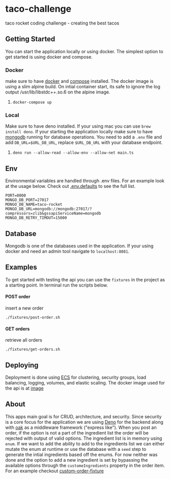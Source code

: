 # taco-challenge

taco rocket coding challenge - creating the best tacos

## Getting Started

You can start the application locally or using docker. The simplest option to get started is using docker and compose.

### Docker

make sure to have [docker](https://docs.docker.com/get-docker) and [compose](https://docs.docker.com/compose/install) installed. The docker image is using a slim alpine build. On intial container start, its safe to ignore the log output /usr/lib/libstdc++.so.6 on the alpine image.

1. `docker-compose up`

### Local

Make sure to have deno installed. If your using mac you can use `brew install deno`. If your starting the application locally make sure to have [mongodb](https://www.mongodb.com) running for database operations. You need to add a `.env` file and add `DB_URL=$URL_DB_URL`, replace `$URL_DB_URL` with your database endpoint.

1. `deno run --allow-read --allow-env --allow-net main.ts`

## Env

Environmental variables are handled through .env files. For an example look at the usage below. Check out [.env.defaults](.env.defaults) to see the full list.

```
PORT=8000
MONGO_DB_PORT=27017
MONGO_DB_NAME=taco-rocket
MONGO_DB_URL=mongodb://mongodb:27017/?compressors=zlib&gssapiServiceName=mongodb
MONGO_DB_RETRY_TIMOUT=15000
```

## Database

Mongodb is one of the databases used in the application. If your using docker and need an admin tool navigate to `localhost:8081`.

## Examples

To get started with testing the api you can use the `fixtures` in the project as a starting point. In terminal run the scripts below. 

#### POST order
insert a new order

```
./fixtures/post-order.sh
```
#### GET orders
retrieve all orders

```
./fixtures/get-orders.sh
```

## Deploying

Deployment is done using [ECS](https://console.aws.amazon.com/ecs) for clustering, security groups, load balancing, logging, volumes, and elastic scaling. The docker image used for the api is at [image](https://hub.docker.com/r/jeffmendez19/taco-api)

## About

This apps main goal is for CRUD, architecture, and security. Since security is a core focus for the application we are using [Deno](https://github.com/denoland) for the backend along with [oak](https://oakserver.github.io/oak/) as a middleware framework ("express like"). When you post an order, if the option is not a part of the ingredient list the order will be rejected with output of valid options. The ingredient list is in memory using `enum`. If we want to add the ability to add to the ingredients list we can either mutate the enum at runtime or use the database with a `seed` step to generate the intial ingredients based off the enums. For now neither was done and the option to add a new ingredient is set by bypassing the available options through the `customeIngredients` property in the order item. For an example checkout [custom-order-fixture](./fixtures/post-custom-order.sh)



